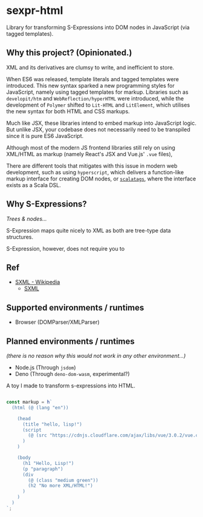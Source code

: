 # sexpr-html

Library for transforming S-Expressions into DOM nodes in JavaScript (via tagged templates).

## Why this project? (Opinionated.)

XML and its derivatives are clumsy to write, and inefficient to store.

When ES6 was released, template literals and tagged templates were introduced. This new syntax sparked a new programming styles for JavaScript, namely using tagged templates for markup. Libraries such as `developit/htm` and `WebReflection/hyperHTML` were introduced, while the development of `Polymer` shifted to `Lit-HTML` and `LitElement`, which utilises the new syntax for both HTML and CSS markups.

Much like JSX, these libraries intend to embed markup into JavaScript logic. But unlike JSX, your codebase does not necessarily need to be transpiled since it is pure ES6 JavaScript.

Although most of the modern JS frontend libraries still rely on using XML/HTML as markup (namely React's JSX and Vue.js' `.vue` files),

There are different tools that mitigates with this issue in modern web development, such as using `hyperscript`, which delivers a function-like markup interface for creating DOM nodes, or [`scalatags`](https://lihaoyi.github.io/scalatags), where the interface exists as a Scala DSL.

## Why S-Expressions?

_Trees & nodes..._

S-Expression maps quite nicely to XML as both are tree-type data structures.

S-Expression, however, does not require you to

## Ref

- [SXML - Wikipedia](https://en.wikipedia.org/wiki/SXML)
  - [SXML](http://okmij.org/ftp/Scheme/SXML.html)

## Supported environments / runtimes

- Browser (DOMParser/XMLParser)

## Planned environments / runtimes

_(there is no reason why this would not work in any other environment...)_

- Node.js (Through `jsdom`)
- Deno (Through `deno-dom-wasm`, experimental?)

A toy I made to transform s-expressions into HTML.

```javascript

const markup = h`
  (html (@ (lang "en"))

    (head
      (title "hello, lisp!")
      (script
        (@ (src "https://cdnjs.cloudflare.com/ajax/libs/vue/3.0.2/vue.cjs.prod.min.js"))
      )
    )

    (body
      (h1 "Hello, Lisp!")
      (p "paragraph")
      (div 
        (@ (class "medium green"))
        (h2 "No more XML/HTML!")
      )
    )
  )
`;

```
